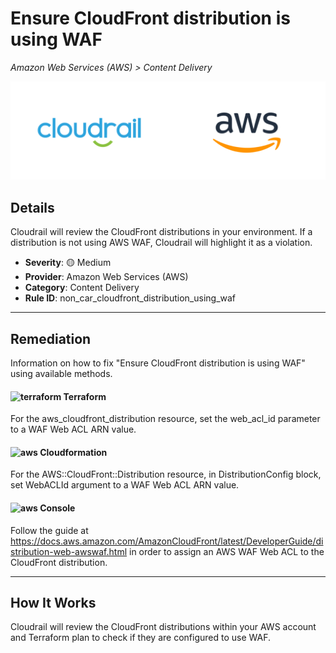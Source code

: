# Ensure CloudFront distribution is using WAF

*Amazon Web Services (AWS) > Content Delivery*

![Cloudrail and Amazon Web Services (AWS) logos](../images/cloudrail_aws.png)

## Details
Cloudrail will review the CloudFront distributions in your environment. If a distribution is not using AWS WAF, Cloudrail will highlight it as a violation.

- **Severity**: 🟡 Medium
- **Provider**: Amazon Web Services (AWS)
- **Category**: Content Delivery
- **Rule ID**: non_car_cloudfront_distribution_using_waf

---

## Remediation
Information on how to fix "Ensure CloudFront distribution is using WAF" using available methods.


####  <img src="../_media/emojis/terraform.png" alt="terraform" width="20"/>  Terraform
For the aws_cloudfront_distribution resource, set the web_acl_id parameter to a WAF Web ACL ARN value.








#### <img src="../_media/emojis/aws.png" alt="aws" width="20"/> Cloudformation
For the AWS::CloudFront::Distribution resource, in DistributionConfig block, set WebACLId argument to a WAF Web ACL ARN value.



####  <img src="../_media/emojis/aws.png" alt="aws" width="20"/> Console
Follow the guide at <https://docs.aws.amazon.com/AmazonCloudFront/latest/DeveloperGuide/distribution-web-awswaf.html> in order to assign an AWS WAF Web ACL to the CloudFront distribution.




---

## How It Works
Cloudrail will review the CloudFront distributions within your AWS account and Terraform plan to check if they are configured to use WAF.